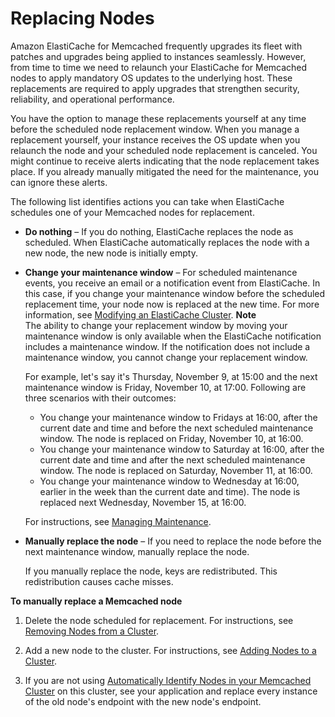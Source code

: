 # Replacing Nodes<a name="CacheNodes.NodeReplacement"></a>

Amazon ElastiCache for Memcached frequently upgrades its fleet with patches and upgrades being applied to instances seamlessly\. However, from time to time we need to relaunch your ElastiCache for Memcached nodes to apply mandatory OS updates to the underlying host\. These replacements are required to apply upgrades that strengthen security, reliability, and operational performance\.

You have the option to manage these replacements yourself at any time before the scheduled node replacement window\. When you manage a replacement yourself, your instance receives the OS update when you relaunch the node and your scheduled node replacement is canceled\. You might continue to receive alerts indicating that the node replacement takes place\. If you already manually mitigated the need for the maintenance, you can ignore these alerts\.

The following list identifies actions you can take when ElastiCache schedules one of your Memcached nodes for replacement\.
+ **Do nothing** – If you do nothing, ElastiCache replaces the node as scheduled\. When ElastiCache automatically replaces the node with a new node, the new node is initially empty\.
+ **Change your maintenance window** – For scheduled maintenance events, you receive an email or a notification event from ElastiCache\. In this case, if you change your maintenance window before the scheduled replacement time, your node now is replaced at the new time\. For more information, see [Modifying an ElastiCache Cluster](Clusters.Modify.md)\.
**Note**  
The ability to change your replacement window by moving your maintenance window is only available when the ElastiCache notification includes a maintenance window\. If the notification does not include a maintenance window, you cannot change your replacement window\.

  For example, let's say it's Thursday, November 9, at 15:00 and the next maintenance window is Friday, November 10, at 17:00\. Following are three scenarios with their outcomes:
  + You change your maintenance window to Fridays at 16:00, after the current date and time and before the next scheduled maintenance window\. The node is replaced on Friday, November 10, at 16:00\.
  + You change your maintenance window to Saturday at 16:00, after the current date and time and after the next scheduled maintenance window\. The node is replaced on Saturday, November 11, at 16:00\.
  + You change your maintenance window to Wednesday at 16:00, earlier in the week than the current date and time\)\. The node is replaced next Wednesday, November 15, at 16:00\.

  For instructions, see [Managing Maintenance](maintenance-window.md)\.
+ **Manually replace the node** – If you need to replace the node before the next maintenance window, manually replace the node\.

  If you manually replace the node, keys are redistributed\. This redistribution causes cache misses\.

**To manually replace a Memcached node**

  1. Delete the node scheduled for replacement\. For instructions, see [Removing Nodes from a Cluster](Clusters.DeleteNode.md)\. 

  1. Add a new node to the cluster\. For instructions, see [Adding Nodes to a Cluster](Clusters.AddNode.md)\. 

  1. If you are not using [Automatically Identify Nodes in your Memcached Cluster](AutoDiscovery.md) on this cluster, see your application and replace every instance of the old node's endpoint with the new node's endpoint\.